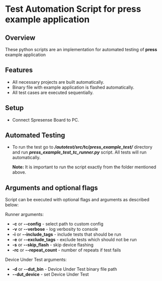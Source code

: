 # Test Automation Script for press example application

## Overview

These python scripts are an implementation for automated testing of __press__ example application

## Features

- All necessary projects are built automatically.
- Binary file with example application is flashed automatically.
- All test cases are executed sequentially.

## Setup

- Connect Spresense Board to PC.

## Automated Testing

- To run the test go to __*/autotest/src/tc/press_example_test/*__ directory and run
  __*press_example_test_tc_runner.py*__ script. All tests will run automatically.

    __Note:__ It is important to run the script exactly from the folder mentioned above.

## Arguments and optional flags

Script can be executed with optional flags and arguments as described below:

Runner arguments:

- __-c__ or __--config__ - select path to custom config
- __-v__ or __--verbose__ - log verbosity to console
- __-i__ or __--include_tags__ - include tests that should be run
- __-e__ or __--exclude_tags__ - exclude tests which should not be run
- __-s__ or __--skip_flash__ - skip device flashing
- __-rc__ or __--repeat_count__ - number of repeats if test fails

Device Under Test arguments:

- __-d__ or __--dut_bin__ - Device Under Test binary file path
- __--dut_device__ - set Device Under Test
